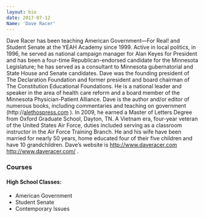 ```yaml
---
layout: bio
date: 2017-07-12
Name: 'Dave Racer'
---
```


Dave Racer has been teaching American Government—For Real! and Student Senate at the YEAH Academy since 1999.  Active in local politics, in 1996, he served as national campaign manager for Alan Keyes for President and has been a four-time Republican-endorsed candidate for the Minnesota Legislature; he has served as a consultant to Minnesota gubernatorial and State House and Senate candidates. Dave was the founding president of The Declaration Foundation and former president and board chairman of The Constitution Educational Foundations.  He is a national leader and speaker in the area of health care reform and a board member of the Minnesota Physician-Patient Alliance.  Dave is the author and/or editor of numerous books, including commentaries and teaching on government (http://[alethospress.com](http://alethospress.com/) ). In 2009, he earned a Master of Letters Degree from Oxford Graduate School, Dayton, TN. A Vietnam era, four-year veteran of the United States Air Force, duties included serving as a classroom instructor in the Air Force Training Branch. He and his wife have been married for nearly 50 years, home educated four of their five children and have 10 grandchildren. Dave’s website is http://www.daveracer.com <http://www.daveracer.com/> .

### Courses
#### High School Classes:
* American Government
* Student Senate
* Contemporary Issues
